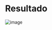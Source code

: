 # Resultado
![image](https://github.com/YeisonCordoba07/EjerciciosDesarrolloWeb/assets/41711172/961c6c6a-78d6-4997-97e0-2bc02f1e6162)

